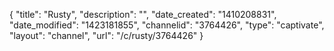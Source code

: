 {
    "title": "Rusty",
    "description": "",
    "date_created": "1410208831",
    "date_modified": "1423181855",
    "channelid": "3764426",
    "type": "captivate",
    "layout": "channel",
    "url": "\/c\/rusty\/3764426"
}